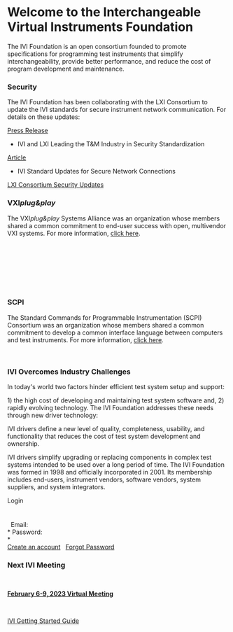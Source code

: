 

# Welcome to the Interchangeable Virtual Instruments Foundation

The IVI Foundation is an open consortium founded to promote
specifications for programming test instruments that simplify
interchangeability, provide better performance, and reduce the cost of
program development and maintenance.


### Security<span class="style1"> </span>


The IVI Foundation has been collaborating with the LXI Consortium to
update the IVI standards for secure instrument network communication.
For details on these updates:

  

[Press
Release](http://lxistandard.org/Documents/News/2022-08_IVI_and_LXI_Press_Release.pdf)
- IVI and LXI Leading the T\&M Industry in Security Standardization

  

[Article](http://lxistandard.org/Documents/Articles/IviSecurityFeatures.pdf)
- IVI Standard Updates for Secure Network Connections

  

[LXI Consortium Security Updates](https://lxistandard.org/)

  

### VXI*plug\&play*<span class="style1"> </span>


The VXI*plug\&play* Systems Alliance was an organization whose members
shared a common commitment to end-user success with open, multivendor
VXI systems. For more information, [click
here](http://ivifoundation.org/VXIPlug_Play/default.md).

 

###  

###  

### SCPI

The Standard Commands for Programmable Instrumentation (SCPI) Consortium
was an organization whose members shared a common commitment to develop
a common interface language between computers and test instruments. For
more information, [click
here](http://ivifoundation.org/scpi/default.md).



 

### IVI Overcomes Industry Challenges

In today's world two factors hinder efficient test system setup and
support:

1\) the high cost of developing and maintaining test system software
and, 2) rapidly evolving technology. The IVI Foundation addresses these
needs through new driver technology:

IVI drivers define a new level of quality, completeness, usability, and
functionality that reduces the cost of test system development and
ownership.

IVI drivers simplify upgrading or replacing components in complex test
systems intended to be used over a long period of time. The IVI
Foundation was formed in 1998 and officially incorporated in 2001. Its
membership includes end-users, instrument vendors, software vendors,
system suppliers, and system integrators.


  
  
  
  
  
  
  
  
  
  
  
  
  
  
  
  
  

<div class="clear">

</div>

</div>

</div>

<div id="homeRightCol" style="height: 539px">

<div id="loginArea">

<span>Login</span>  

<div style="font-size: 8px;">

 

</div>

  Email:  
\* Password:  
\*  
[Create an account](membership/create_member.md)   [Forgot
Password](membership/recoverpassword.md)

</div>

<div class="failureText">

</div>

<div class="vertLineshort">

### Next IVI Meeting

 

[**February 6-9, 2023 Virtual
Meeting**](http://www.ivifoundation.org/meetings/2023Feb/Default-FEB2023.md)

 

</div>

<div class="vertLineshort">

[](downloads/IVI_GSG%20v1.01.pdf)

[IVI Getting Started Guide](downloads/IVI-GSG-CurrentVersion.pdf)

 

</div>

</div>

